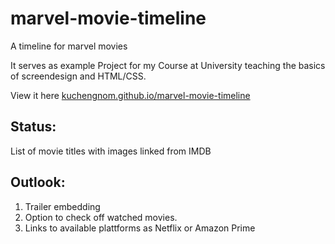 # marvel-movie-timeline
A timeline for marvel movies

It serves as example Project for my Course at University teaching the basics of screendesign and HTML/CSS. 

View it here [kuchengnom.github.io/marvel-movie-timeline](https://kuchengnom.github.io/marvel-movie-timeline/)

## Status:
List of movie titles with images linked from IMDB

## Outlook:
1. Trailer embedding
2. Option to check off watched movies.
3. Links to available plattforms as Netflix or Amazon Prime

